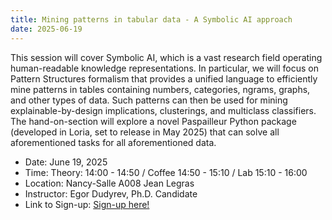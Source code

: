 ```yaml
---
title: Mining patterns in tabular data - A Symbolic AI approach
date: 2025-06-19
---
```

This session will cover Symbolic AI, which is a vast research field operating human-readable knowledge representations. In particular, we will focus on Pattern Structures formalism that provides a unified language to efficiently mine patterns in tables containing numbers, categories, ngrams, graphs, and other types of data. Such patterns can then be used for mining explainable-by-design implications, clusterings, and multiclass classifiers.
The hand-on-section will explore a novel Paspailleur Python package (developed in Loria, set to release in May 2025) that can solve all aforementioned tasks for all aforementioned data.

- Date: June 19, 2025 
- Time: Theory: 14:00 - 14:50 / Coffee 14:50 - 15:10 / Lab 15:10 - 16:00
- Location: Nancy-Salle A008 Jean Legras
- Instructor: Egor Dudyrev, Ph.D. Candidate
- Link to Sign-up: <a href="https://sondages.inria.fr/index.php/715664?lang=en">Sign-up here!</a>
